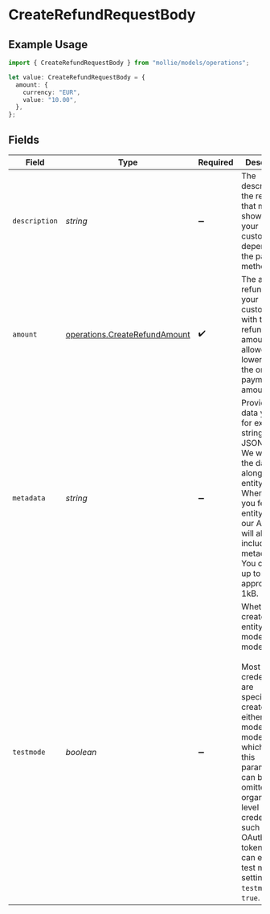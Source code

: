 # CreateRefundRequestBody

## Example Usage

```typescript
import { CreateRefundRequestBody } from "mollie/models/operations";

let value: CreateRefundRequestBody = {
  amount: {
    currency: "EUR",
    value: "10.00",
  },
};
```

## Fields

| Field                                                                                                                                                                                                                                                                                                            | Type                                                                                                                                                                                                                                                                                                             | Required                                                                                                                                                                                                                                                                                                         | Description                                                                                                                                                                                                                                                                                                      |
| ---------------------------------------------------------------------------------------------------------------------------------------------------------------------------------------------------------------------------------------------------------------------------------------------------------------- | ---------------------------------------------------------------------------------------------------------------------------------------------------------------------------------------------------------------------------------------------------------------------------------------------------------------- | ---------------------------------------------------------------------------------------------------------------------------------------------------------------------------------------------------------------------------------------------------------------------------------------------------------------- | ---------------------------------------------------------------------------------------------------------------------------------------------------------------------------------------------------------------------------------------------------------------------------------------------------------------- |
| `description`                                                                                                                                                                                                                                                                                                    | *string*                                                                                                                                                                                                                                                                                                         | :heavy_minus_sign:                                                                                                                                                                                                                                                                                               | The description of the refund that may be shown to your customer, depending on the payment method used.                                                                                                                                                                                                          |
| `amount`                                                                                                                                                                                                                                                                                                         | [operations.CreateRefundAmount](../../models/operations/createrefundamount.md)                                                                                                                                                                                                                                   | :heavy_check_mark:                                                                                                                                                                                                                                                                                               | The amount refunded to your customer with this refund. The amount is allowed to be lower than the original payment amount.                                                                                                                                                                                       |
| `metadata`                                                                                                                                                                                                                                                                                                       | *string*                                                                                                                                                                                                                                                                                                         | :heavy_minus_sign:                                                                                                                                                                                                                                                                                               | Provide any data you like, for example a string or a JSON object. We will save the data alongside the entity. Whenever you fetch the entity with our API, we will also include the metadata. You can use up to approximately 1kB.                                                                                |
| `testmode`                                                                                                                                                                                                                                                                                                       | *boolean*                                                                                                                                                                                                                                                                                                        | :heavy_minus_sign:                                                                                                                                                                                                                                                                                               | Whether to create the entity in test mode or live mode.<br/><br/>Most API credentials are specifically created for either live mode or test mode, in which case this parameter can be omitted. For organization-level credentials such as OAuth access tokens, you can enable test mode by setting `testmode` to `true`. |